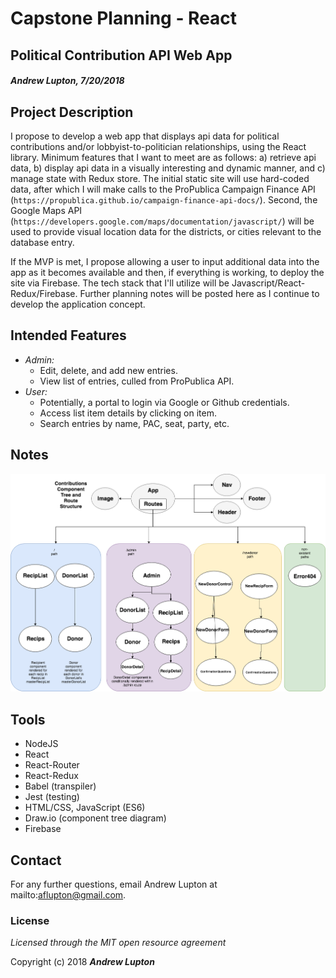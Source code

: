 # Capstone Planning - React
## Political Contribution API Web App
#### _Andrew Lupton, 7/20/2018_

## Project Description

I propose to develop a web app that displays api data for political contributions and/or lobbyist-to-politician relationships, using the React library. Minimum features that I want to meet are as follows: a) retrieve api data, b) display api data in a visually interesting and dynamic manner, and c) manage state with Redux store. The initial static site will use hard-coded data, after which I will make calls to the ProPublica Campaign Finance API (`https://propublica.github.io/campaign-finance-api-docs/`). Second, the Google Maps API (`https://developers.google.com/maps/documentation/javascript/`) will be used to provide visual location data for the districts, or cities relevant to the database entry.

If the MVP is met, I propose allowing a user to input additional data into the app as it becomes available and then, if everything is working, to deploy the site via Firebase. The tech stack that I'll utilize will be Javascript/React-Redux/Firebase. Further planning notes will be posted here as I continue to develop the application concept.

## Intended Features
  * _Admin:_
    * Edit, delete, and add new entries.
    * View list of entries, culled from ProPublica API.
  * _User:_
    * Potentially, a portal to login via Google or Github credentials.
    * Access list item details by clicking on item.
    * Search entries by name, PAC, seat, party, etc.

## Notes

  ![](src/assets/images/CompTree.png)

## Tools

* NodeJS
* React
* React-Router
* React-Redux
* Babel (transpiler)
* Jest (testing)
* HTML/CSS, JavaScript (ES6)
* Draw.io (component tree diagram)
* Firebase

## Contact

For any further questions, email Andrew Lupton at mailto:aflupton@gmail.com.

### License

*Licensed through the MIT open resource agreement*

Copyright (c) 2018 **_Andrew Lupton_**
